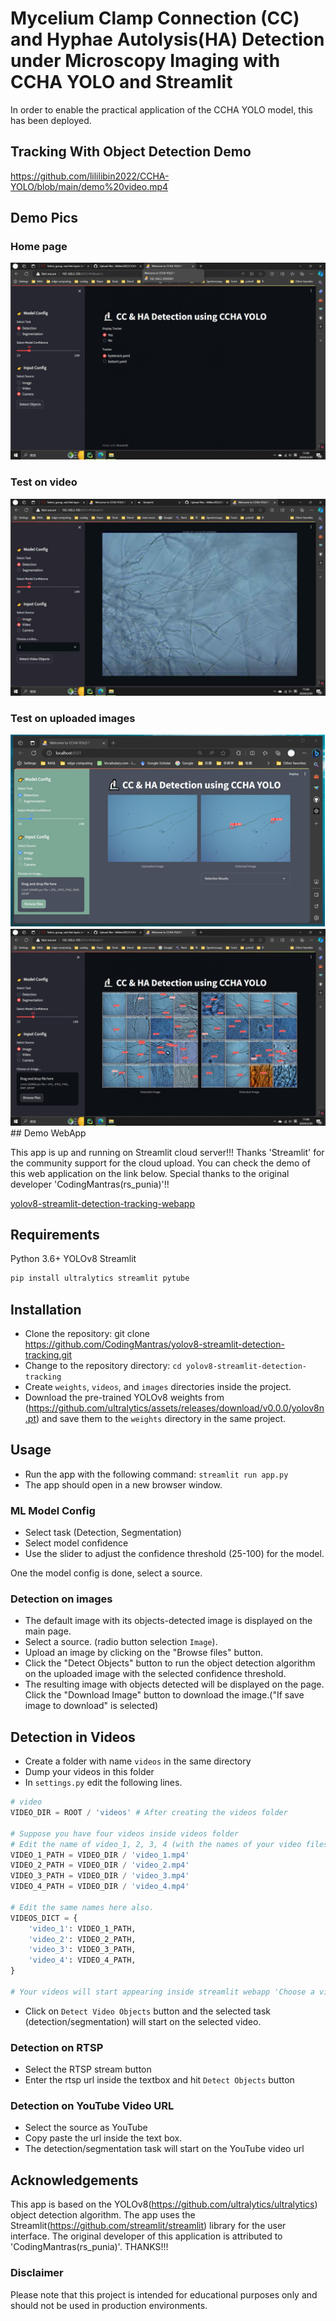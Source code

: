 # Mycelium Clamp Connection (CC) and Hyphae Autolysis(HA) Detection under Microscopy Imaging with CCHA YOLO and Streamlit

In order to enable the practical application of the CCHA YOLO model, this has been deployed.



## Tracking With Object Detection Demo

<https://github.com/lililibin2022/CCHA-YOLO/blob/main/demo%20video.mp4>


## Demo Pics

### Home page

<img src="https://github.com/lililibin2022/CCHA-YOLO/blob/main/homepage.bmp" >

### Test on video
<img src="https://github.com/lililibin2022/CCHA-YOLO/blob/main/video%20ccha.bmp" >


### Test on uploaded images

<img src="https://github.com/lililibin2022/CCHA-YOLO/blob/main/detect%20demo.png" >
<img src="https://github.com/lililibin2022/CCHA-YOLO/blob/main/images%20ccha.bmp">
## Demo WebApp

This app is up and running on Streamlit cloud server!!! Thanks 'Streamlit' for the community support for the cloud upload. You can check the demo of this web application on the link below. Special thanks to the original developer 'CodingMantras(rs_punia)'!!

[yolov8-streamlit-detection-tracking-webapp](https://codingmantras-yolov8-streamlit-detection-tracking-app-njcqjg.streamlit.app/)

## Requirements

Python 3.6+
YOLOv8
Streamlit

```bash
pip install ultralytics streamlit pytube
```

## Installation

- Clone the repository: git clone <https://github.com/CodingMantras/yolov8-streamlit-detection-tracking.git>
- Change to the repository directory: `cd yolov8-streamlit-detection-tracking`
- Create `weights`, `videos`, and `images` directories inside the project.
- Download the pre-trained YOLOv8 weights from (<https://github.com/ultralytics/assets/releases/download/v0.0.0/yolov8n.pt>) and save them to the `weights` directory in the same project.

## Usage

- Run the app with the following command: `streamlit run app.py`
- The app should open in a new browser window.

### ML Model Config

- Select task (Detection, Segmentation)
- Select model confidence
- Use the slider to adjust the confidence threshold (25-100) for the model.

One the model config is done, select a source.

### Detection on images

- The default image with its objects-detected image is displayed on the main page.
- Select a source. (radio button selection `Image`).
- Upload an image by clicking on the "Browse files" button.
- Click the "Detect Objects" button to run the object detection algorithm on the uploaded image with the selected confidence threshold.
- The resulting image with objects detected will be displayed on the page. Click the "Download Image" button to download the image.("If save image to download" is selected)

## Detection in Videos

- Create a folder with name `videos` in the same directory
- Dump your videos in this folder
- In `settings.py` edit the following lines.

```python
# video
VIDEO_DIR = ROOT / 'videos' # After creating the videos folder

# Suppose you have four videos inside videos folder
# Edit the name of video_1, 2, 3, 4 (with the names of your video files) 
VIDEO_1_PATH = VIDEO_DIR / 'video_1.mp4' 
VIDEO_2_PATH = VIDEO_DIR / 'video_2.mp4'
VIDEO_3_PATH = VIDEO_DIR / 'video_3.mp4'
VIDEO_4_PATH = VIDEO_DIR / 'video_4.mp4'

# Edit the same names here also.
VIDEOS_DICT = {
    'video_1': VIDEO_1_PATH,
    'video_2': VIDEO_2_PATH,
    'video_3': VIDEO_3_PATH,
    'video_4': VIDEO_4_PATH,
}

# Your videos will start appearing inside streamlit webapp 'Choose a video'.
```

- Click on `Detect Video Objects` button and the selected task (detection/segmentation) will start on the selected video.

### Detection on RTSP

- Select the RTSP stream button
- Enter the rtsp url inside the textbox and hit `Detect Objects` button

### Detection on YouTube Video URL

- Select the source as YouTube
- Copy paste the url inside the text box.
- The detection/segmentation task will start on the YouTube video url

## Acknowledgements

This app is based on the YOLOv8(<https://github.com/ultralytics/ultralytics>) object detection algorithm. The app uses the Streamlit(<https://github.com/streamlit/streamlit>) library for the user interface. The original developer of this application is attributed to 'CodingMantras(rs_punia)'. THANKS!!!

### Disclaimer

Please note that this project is intended for educational purposes only and should not be used in production environments.


